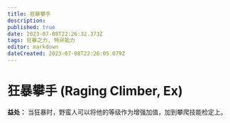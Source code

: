 ```yaml
---
title: 狂暴攀手
description: 
published: true
date: 2023-07-08T22:26:32.373Z
tags: 狂暴之力, 特异能力
editor: markdown
dateCreated: 2023-07-08T22:26:05.079Z
---
```


# 狂暴攀手 (Raging Climber, Ex)
**益处：** 当狂暴时，野蛮人可以将他的等级作为增强加值，加到攀爬技能检定上。